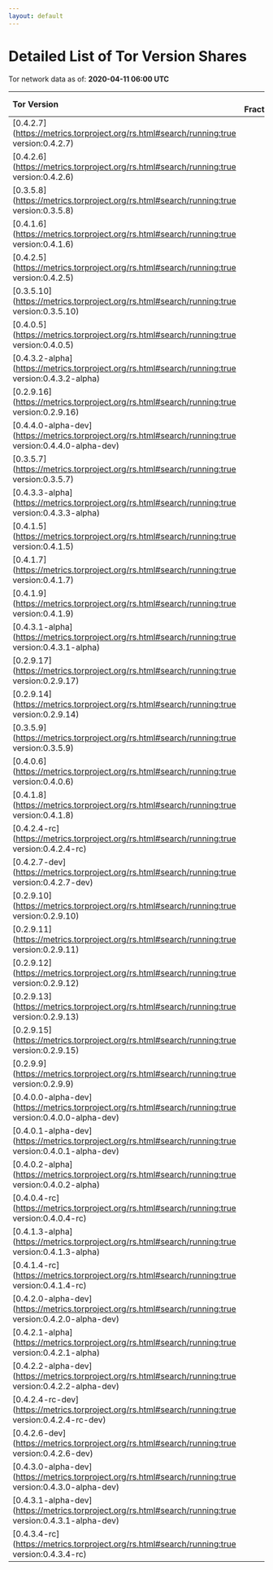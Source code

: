 ```yaml
---
layout: default
---
```



# Detailed List of Tor Version Shares

Tor network data as of: **2020-04-11 06:00 UTC**

| Tor Version                                                                                               |   CW Fraction(%) |   Exit(%) |   Guard(%) |   #Relays |
|:----------------------------------------------------------------------------------------------------------|-----------------:|----------:|-----------:|----------:|
| [0.4.2.7](https://metrics.torproject.org/rs.html#search/running:true version:0.4.2.7)                     |             44.6 |     59.46 |      37.59 |      2610 |
| [0.4.2.6](https://metrics.torproject.org/rs.html#search/running:true version:0.4.2.6)                     |             15.9 |     19.4  |      14.44 |      1044 |
| [0.3.5.8](https://metrics.torproject.org/rs.html#search/running:true version:0.3.5.8)                     |             10.3 |      7.45 |      11.66 |      1005 |
| [0.4.1.6](https://metrics.torproject.org/rs.html#search/running:true version:0.4.1.6)                     |              5.9 |      1.41 |       8.35 |       414 |
| [0.4.2.5](https://metrics.torproject.org/rs.html#search/running:true version:0.4.2.5)                     |              5.9 |      5.32 |       6.1  |       386 |
| [0.3.5.10](https://metrics.torproject.org/rs.html#search/running:true version:0.3.5.10)                   |              4.2 |      0.76 |       5.27 |       462 |
| [0.4.0.5](https://metrics.torproject.org/rs.html#search/running:true version:0.4.0.5)                     |              2.5 |      0.21 |       3.98 |       104 |
| [0.4.3.2-alpha](https://metrics.torproject.org/rs.html#search/running:true version:0.4.3.2-alpha)         |              1.8 |      0.71 |       2.52 |        60 |
| [0.2.9.16](https://metrics.torproject.org/rs.html#search/running:true version:0.2.9.16)                   |              1.2 |      0.04 |       1.69 |       166 |
| [0.4.4.0-alpha-dev](https://metrics.torproject.org/rs.html#search/running:true version:0.4.4.0-alpha-dev) |              1.2 |      1.07 |       1.54 |        46 |
| [0.3.5.7](https://metrics.torproject.org/rs.html#search/running:true version:0.3.5.7)                     |              1   |      0.02 |       1.62 |        42 |
| [0.4.3.3-alpha](https://metrics.torproject.org/rs.html#search/running:true version:0.4.3.3-alpha)         |              1   |      1.69 |       0.87 |        62 |
| [0.4.1.5](https://metrics.torproject.org/rs.html#search/running:true version:0.4.1.5)                     |              0.9 |      0.07 |       1.37 |        84 |
| [0.4.1.7](https://metrics.torproject.org/rs.html#search/running:true version:0.4.1.7)                     |              0.5 |      0.67 |       0.39 |        57 |
| [0.4.1.9](https://metrics.torproject.org/rs.html#search/running:true version:0.4.1.9)                     |              0.5 |      0.09 |       0.51 |        43 |
| [0.4.3.1-alpha](https://metrics.torproject.org/rs.html#search/running:true version:0.4.3.1-alpha)         |              0.4 |      0    |       0.71 |         5 |
| [0.2.9.17](https://metrics.torproject.org/rs.html#search/running:true version:0.2.9.17)                   |              0.3 |      0.65 |       0.11 |        53 |
| [0.2.9.14](https://metrics.torproject.org/rs.html#search/running:true version:0.2.9.14)                   |              0.1 |      0.07 |       0.23 |        55 |
| [0.3.5.9](https://metrics.torproject.org/rs.html#search/running:true version:0.3.5.9)                     |              0.1 |      0    |       0.27 |         3 |
| [0.4.0.6](https://metrics.torproject.org/rs.html#search/running:true version:0.4.0.6)                     |              0.1 |      0    |       0.18 |         1 |
| [0.4.1.8](https://metrics.torproject.org/rs.html#search/running:true version:0.4.1.8)                     |              0.1 |      0    |       0.22 |         2 |
| [0.4.2.4-rc](https://metrics.torproject.org/rs.html#search/running:true version:0.4.2.4-rc)               |              0.1 |      0.07 |       0.17 |         6 |
| [0.4.2.7-dev](https://metrics.torproject.org/rs.html#search/running:true version:0.4.2.7-dev)             |              0.1 |      0.53 |       0    |         5 |
| [0.2.9.10](https://metrics.torproject.org/rs.html#search/running:true version:0.2.9.10)                   |              0   |      0.06 |       0.06 |        10 |
| [0.2.9.11](https://metrics.torproject.org/rs.html#search/running:true version:0.2.9.11)                   |              0   |      0.03 |       0    |        18 |
| [0.2.9.12](https://metrics.torproject.org/rs.html#search/running:true version:0.2.9.12)                   |              0   |      0    |       0    |         1 |
| [0.2.9.13](https://metrics.torproject.org/rs.html#search/running:true version:0.2.9.13)                   |              0   |      0    |       0    |         2 |
| [0.2.9.15](https://metrics.torproject.org/rs.html#search/running:true version:0.2.9.15)                   |              0   |      0    |       0    |         7 |
| [0.2.9.9](https://metrics.torproject.org/rs.html#search/running:true version:0.2.9.9)                     |              0   |      0    |       0    |         3 |
| [0.4.0.0-alpha-dev](https://metrics.torproject.org/rs.html#search/running:true version:0.4.0.0-alpha-dev) |              0   |      0    |       0    |         1 |
| [0.4.0.1-alpha-dev](https://metrics.torproject.org/rs.html#search/running:true version:0.4.0.1-alpha-dev) |              0   |      0    |       0    |         1 |
| [0.4.0.2-alpha](https://metrics.torproject.org/rs.html#search/running:true version:0.4.0.2-alpha)         |              0   |      0.11 |       0    |         2 |
| [0.4.0.4-rc](https://metrics.torproject.org/rs.html#search/running:true version:0.4.0.4-rc)               |              0   |      0    |       0.01 |         1 |
| [0.4.1.3-alpha](https://metrics.torproject.org/rs.html#search/running:true version:0.4.1.3-alpha)         |              0   |      0    |       0.01 |         1 |
| [0.4.1.4-rc](https://metrics.torproject.org/rs.html#search/running:true version:0.4.1.4-rc)               |              0   |      0    |       0    |         1 |
| [0.4.2.0-alpha-dev](https://metrics.torproject.org/rs.html#search/running:true version:0.4.2.0-alpha-dev) |              0   |      0    |       0    |         2 |
| [0.4.2.1-alpha](https://metrics.torproject.org/rs.html#search/running:true version:0.4.2.1-alpha)         |              0   |      0    |       0    |         1 |
| [0.4.2.2-alpha-dev](https://metrics.torproject.org/rs.html#search/running:true version:0.4.2.2-alpha-dev) |              0   |      0    |       0    |         1 |
| [0.4.2.4-rc-dev](https://metrics.torproject.org/rs.html#search/running:true version:0.4.2.4-rc-dev)       |              0   |      0    |       0    |         2 |
| [0.4.2.6-dev](https://metrics.torproject.org/rs.html#search/running:true version:0.4.2.6-dev)             |              0   |      0    |       0    |         1 |
| [0.4.3.0-alpha-dev](https://metrics.torproject.org/rs.html#search/running:true version:0.4.3.0-alpha-dev) |              0   |      0    |       0    |         3 |
| [0.4.3.1-alpha-dev](https://metrics.torproject.org/rs.html#search/running:true version:0.4.3.1-alpha-dev) |              0   |      0    |       0    |         1 |
| [0.4.3.4-rc](https://metrics.torproject.org/rs.html#search/running:true version:0.4.3.4-rc)               |              0   |      0    |       0    |         1 |